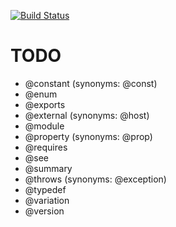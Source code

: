 [![Build Status](https://travis-ci.org/h13i32maru/jsdoc-cloudy.svg?branch=master)](https://travis-ci.org/h13i32maru/jsdoc-cloudy)

# TODO
- @constant (synonyms: @const)
- @enum
- @exports
- @external (synonyms: @host)
- @module
- @property (synonyms: @prop)
- @requires
- @see
- @summary
- @throws (synonyms: @exception)
- @typedef
- @variation
- @version
